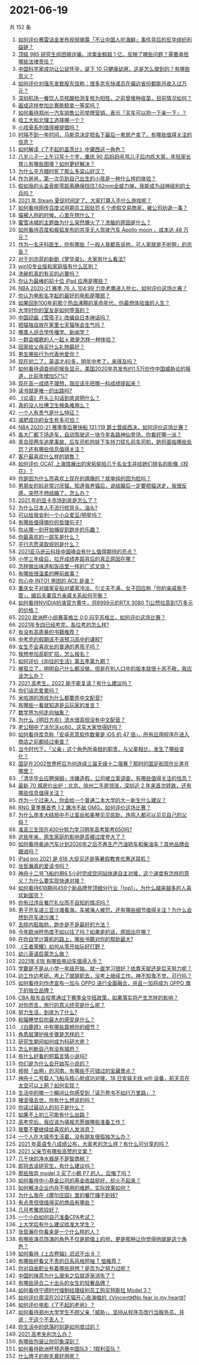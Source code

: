 # 2021-06-19

共 152 条

<!-- BEGIN -->
<!-- 最后更新时间 Sat Jun 19 2021 20:02:42 GMT+0800 (China Standard Time) -->

1. [如何评价赛雷话金发布视频揭露「不让中国人吃海鲜」事件背后的反华组织利益链？](https://www.zhihu.com/question/465827983)
2. [顶级 985 研究生组团搞诈骗，涉案金额超 1
   亿，反映了哪些问题？需要承担哪些法律责任？](https://www.zhihu.com/question/465557339)
3. [中国科学家成功让公鼠怀孕，诞下 10
   只健康幼崽，这是怎么做到的？有哪些意义？](https://www.zhihu.com/question/465862552)
4. [如何评价刘强东发致股东信称：很多京东快递员在偏远省份都能月收入过万元？](https://www.zhihu.com/question/465738678)
5. [深圳机场一餐饮人员核酸检测复核为阳性，之前曾接种疫苗，目前情况如何？](https://www.zhihu.com/question/465742318)
6. [画成这样参加比赛能稳拿一等奖吗？](https://www.zhihu.com/question/460339045)
7. [如何看待郑州一汽车销售公司举牌营销，表示「买车可以抱一下亲一下」？](https://www.zhihu.com/question/465898157)
8. [哈工大和北理工选择哪一个？](https://www.zhihu.com/question/329076452)
9. [小戏骨系列值得被提倡吗？](https://www.zhihu.com/question/354286546)
10. [时隔不到一年时间，马斯克决定把名下最后一套房产卖了，有哪些值得关注的信息？](https://www.zhihu.com/question/465124442)
11. [如何解读《了不起的盖茨比》中黛西这一角色？](https://www.zhihu.com/question/464349748)
12. [八岁儿子一上午只写十个字，重庆 90
    后妈妈吼骂儿子后内疚大哭，年轻家长育儿有哪些困境？如何更好解决？](https://www.zhihu.com/question/465723069)
13. [为什么平方腊时死了那么多梁山好汉？](https://www.zhihu.com/question/459476694)
14. [作为爸爸，第一次见到自己出生的小孩是一种什么样的体验？](https://www.zhihu.com/question/352453251)
15. [假如我的头盖骨能零距离确保挡住7.62mm全威力弹，我能成为战神级别的士兵吗？](https://www.zhihu.com/question/444459120)
16. [2021 年 Steam 夏促时间定了，大家打算入手什么游戏呢？](https://www.zhihu.com/question/456973633)
17. [如何看待网传百度试用期员工因处罚 6
    个虚假交易商家，被公司劝退一事？](https://www.zhihu.com/question/465745130)
18. [猫被人抱的时候，心里在想什么？](https://www.zhihu.com/question/463390158)
19. [蜜雪冰城的主题曲为什么突然爆火了？洗脑的原因是什么？](https://www.zhihu.com/question/464996660)
20. [如何看待百度和极狐发布的共享无人驾驶汽车 Apollo moon ，成本达 48
    万元？](https://www.zhihu.com/question/465491193)
21. [作为一名牙科医生，你有哪些「一般人我都告诉他，可人家就是不听啊」的忠告？](https://www.zhihu.com/question/56477060)
22. [对于刘亦菲的新剧《梦华录》，大家有什么看法?](https://www.zhihu.com/question/463716425)
23. [win10专业版和家庭版有什么区别？](https://www.zhihu.com/question/51633999)
24. [洗碗机真的有买的必要吗？](https://www.zhihu.com/question/460686191)
25. [你认为最棒的前十位 iPad 应用是哪些？](https://www.zhihu.com/question/34453138)
26. [NBA 2020-21 赛季 76 人 104:99
    力克老鹰进入抢七，如何评价这场比赛？](https://www.zhihu.com/question/465879543)
27. [你认为电影名字起的最好的电影是哪部？](https://www.zhihu.com/question/464066501)
28. [如果回到100年前那个热血沸腾的革命年代，你最想体验谁的人生？](https://www.zhihu.com/question/460118166)
29. [大学时你的室友是如何堕落的？](https://www.zhihu.com/question/351402740)
30. [中国动画《雪孩子》改编自日本神话吗？](https://www.zhihu.com/question/465234646)
31. [把猫独自放在家里七天猫咪会生气吗？](https://www.zhihu.com/question/297157565)
32. [哪类人适合学传播学、新闻学？](https://www.zhihu.com/question/358819557)
33. [一群会唱歌的人一起 k 歌是怎样一种体验？](https://www.zhihu.com/question/34563032)
34. [回家给父母买什么礼物最好？](https://www.zhihu.com/question/19553791)
35. [男生哪些行为代表他爱你？](https://www.zhihu.com/question/460665781)
36. [现在初二了，英语才40多，明年中考了，来得及吗？](https://www.zhihu.com/question/463442997)
37. [如何看待调查组织报告显示，美国2020年共发布约1.5万炒作中国威胁论的报道，比前年增加57%?](https://www.zhihu.com/question/465877952)
38. [现在高一成绩不理想，我应该先把哪一科成绩提起来？](https://www.zhihu.com/question/460555751)
39. [读书就是唯一的出路吗?](https://www.zhihu.com/question/461143396)
40. [《论语》开头三句话到底说明什么？](https://www.zhihu.com/question/458542584)
41. [真的没人吐槽卫生棉条难用么？](https://www.zhihu.com/question/300142490)
42. [一个人有贵气是什么特征？](https://www.zhihu.com/question/61071183)
43. [减肥成功的女生有多可怕？](https://www.zhihu.com/question/286406704)
44. [NBA 2020-21 赛季季后赛快船 131:119
    爵士晋级西决，如何评价这场比赛？](https://www.zhihu.com/question/465889198)
45. [各大厂都下场造车，自动驾驶这一块今年各路神仙登场，你看好哪一派？](https://www.zhihu.com/question/449638288)
46. [青岛现两车追尾事故，后车司机抱娃下车持刀猛扎前车司机，她将面临哪些处罚？还有哪些信息值得关注？](https://www.zhihu.com/question/465539331)
47. [客户最喜欢什么样的销售？](https://www.zhihu.com/question/379701960)
48. [如何评价 OCAT
    上海馆展出的宋拓偷拍几千名女生并给她们排名的影像《校花》？](https://www.zhihu.com/question/464804506)
49. [你是因为什么而喜欢上现在的偶像的？就单纯的因为脸吗？](https://www.zhihu.com/question/457095758)
50. [男朋友的妈非常讨厌猫，知道我养猫后，说结婚后一定要把猫送走，我很反感，突然不想结婚了，怎么办？](https://www.zhihu.com/question/458232041)
51. [2021 年的显卡市场到底是怎么了？](https://www.zhihu.com/question/465783055)
52. [为什么日本人不流行梳背头、油头?](https://www.zhihu.com/question/335817516)
53. [可以给我安利一个小众爱豆/明星吗？](https://www.zhihu.com/question/465614095)
54. [有哪些值得摘抄的哲理句子?](https://www.zhihu.com/question/431469321)
55. [你从哪一刻开始捕捉到跑步的乐趣？](https://www.zhihu.com/question/465706482)
56. [你最喜欢的一部车是什么？](https://www.zhihu.com/question/433083128)
57. [平行志愿录取规则是什么？](https://www.zhihu.com/question/329519343)
58. [2021亚马逊云科技中国峰会有什么值得期待的亮点？](https://www.zhihu.com/question/465722407)
59. [小学三年级后，拉开成绩差距背后的真正原因在哪？](https://www.zhihu.com/question/459347986)
60. [怎样做出味道和饭店里一样的广式叉烧？](https://www.zhihu.com/question/39424451)
61. [有哪些很温柔的睡前故事？](https://www.zhihu.com/question/412080562)
62. [你心中 INTO1 男团的 ACE 是谁？](https://www.zhihu.com/question/457313739)
63. [重庆女子对娘家妥贴对婆家冷淡，引丈夫不满，女子回应称「你的亲戚我不管」，婚后夫妻双方亲戚关系如何平衡？](https://www.zhihu.com/question/465303509)
64. [如何看待NVIDIA扮演官方黄牛，将8999元的RTX 3080
    Ti公然拉高到1万多元的价格？](https://www.zhihu.com/question/465351692)
65. [2020 欧洲杯小组赛英格兰 0:0
    闷平苏格兰，如何评价这场比赛？](https://www.zhihu.com/question/465869044)
66. [2021年专四已经考完，各位考的怎么样?](https://www.zhihu.com/question/465911645)
67. [有没有高质量的书籍推荐？](https://www.zhihu.com/question/458685685)
68. [中考完的假期该不该预习高中的课程?](https://www.zhihu.com/question/465192310)
69. [女生不会喜欢长的普通的男孩子吗？](https://www.zhihu.com/question/463537285)
70. [我想参加高职扩招，怎么报名？](https://www.zhihu.com/question/458784955)
71. [如何评价《向往的生活》第五季第九期？](https://www.zhihu.com/question/465821181)
72. [被孤立了，明明自己什么都没做，但是在别人口中的版本就很十恶不赦，我应该怎么办？](https://www.zhihu.com/question/462683611)
73. [2021 高考生，2022 能不能复读？有什么建议吗？](https://www.zhihu.com/question/406923647)
74. [你们谈恋爱累吗？](https://www.zhihu.com/question/399471584)
75. [米哈游的游戏为什么都要弄中文配音?](https://www.zhihu.com/question/464834809)
76. [有哪些一看就知道是云玩家的发言？](https://www.zhihu.com/question/458895664)
77. [数学界为何走向抽象？](https://www.zhihu.com/question/389083941)
78. [为什么《明日方舟》流水很高但没有中文配音？](https://www.zhihu.com/question/456723907)
79. [老公相中了沃尔沃xc60，这车大家觉得好吗？](https://www.zhihu.com/question/423496101)
80. [如何看待库克称「安卓恶意软件数量是 iOS 的 47
    倍」，所有应用程序在进入商店之前都经过审查？](https://www.zhihu.com/question/465597634)
81. [当今时代下，「父亲」这个角色所承担的职责，与父辈相比，发生了哪些变化？](https://www.zhihu.com/question/464399707)
82. [国足在2002世界杯后为何连续三届无缘十二强赛？那时的国足和现在比差在哪里？](https://www.zhihu.com/question/465257051)
83. [「清华毕业应聘保姆」涉嫌造假，公司被立案调查，有哪些值得关注的信息？](https://www.zhihu.com/question/465302863)
84. [最新 70 城房价出炉：北京、徐州二手房领涨，深圳近 2
    年来首次转跌，还有哪些信息值得关注？](https://www.zhihu.com/question/465523037)
85. [作为一个过来人，你会给一个普通二本大学的大一新生什么建议？](https://www.zhihu.com/question/344637747)
86. [RNG 夏季赛首秀 1:2 爆冷不敌 OMG，如何评价这场比赛？](https://www.zhihu.com/question/465769063)
87. [为什么岸本大结局中不让富岳和美琴见见佐助，连鸣人都可以见见自己的父母？](https://www.zhihu.com/question/463875382)
88. [准高三生现在400分努力学习明年高考能考650吗?](https://www.zhihu.com/question/464324966)
89. [这些年来，原生家庭的影响是否被过度夸大了？](https://www.zhihu.com/question/465550203)
90. [如何看待奥迪汽车计划2026年之后不再生产汽油轿车和柴油车？其他品牌会跟进吗？](https://www.zhihu.com/question/465729299)
91. [iPad pro 2021 是 618
    大促买还是等暑假教育优惠送耳机？](https://www.zhihu.com/question/455896469)
92. [张哲瀚真的爱读书吗？](https://www.zhihu.com/question/464735151)
93. [神舟十二号飞船约用6.5小时完成空间站快速自主对接，这个速度有怎样的意义？为什么要实现快速对接？](https://www.zhihu.com/question/465622134)
94. [如何看待618期间459个新品牌登顶细分行业「top1」，为什么越来越多的人喜欢新国货？](https://www.zhihu.com/question/465576651)
95. [你有过违反餐厅礼仪而不自知的情况吗？](https://www.zhihu.com/question/465084914)
96. [男子开车进三亚沙滩看海，车被淹人被罚，还有哪些细节值得关注？为什么会想到开车进沙滩？](https://www.zhihu.com/question/465091122)
97. [去除内脏脂肪，跑步是不是最好的方法？](https://www.zhihu.com/question/427095682)
98. [今年欧洲杯热度不如以往了吗？如果是的话，原因出在哪？](https://www.zhihu.com/question/464561713)
99. [在你自学计算机的路上，哪些书籍对你的帮助最大?](https://www.zhihu.com/question/421913237)
100. [《王者荣耀》如何从零开始玩好打野？](https://www.zhihu.com/question/311865436)
101. [幼儿英语启蒙怎么做？](https://www.zhihu.com/question/284647318)
102. [2021年 618 有哪些电动车值得入手？](https://www.zhihu.com/question/459895976)
103. [学霸是不是从小学一年级开始，就一直学习很好？依靠天赋还是后天努力呢？](https://www.zhihu.com/question/463736962)
104. [边工作边考研，考上了就辞职去，没考上继续工作，神不知鬼不觉，可行吗？](https://www.zhihu.com/question/324039053)
105. [如何看待刘作虎宣布一加与 OPPO 进行全面融合，并且一加将成为 OPPO
     旗下的独立品牌？](https://www.zhihu.com/question/465399919)
106. [CBA
     股东会投票通过下赛季全华班政策，如果落实将产生怎样的影响？](https://www.zhihu.com/question/465741384)
107. [对你而言，旅行的意义终究是什么呢？](https://www.zhihu.com/question/463033557)
108. [努力生活，到底为了什么?](https://www.zhihu.com/question/463790191)
109. [和猫睡觉后你最大的感受是什么？](https://www.zhihu.com/question/450683482)
110. [《白鹿原》中有哪些震撼你的细节？](https://www.zhihu.com/question/414015136)
111. [角质层薄护肤步骤是怎样的？](https://www.zhihu.com/question/463821732)
112. [研究生期间如何成为科研大佬？](https://www.zhihu.com/question/458196603)
113. [怎么判断自己有没有城府？](https://www.zhihu.com/question/275606514)
114. [有什么好看的短篇言情小说吗?](https://www.zhihu.com/question/330388045)
115. [你们是为什么会开始写小说的？](https://www.zhihu.com/question/461225225)
116. [频频「出圈」的河南，有哪些不可错过的宝藏景点？](https://www.zhihu.com/question/465291795)
117. [神舟十二号载人飞船与核心舱成功对接，18 日安装无线 wifi
     设备，航天员在太空可以上网？如何实现？](https://www.zhihu.com/question/465721875)
118. [生活中的哪一个瞬间让你感受到「读万卷书不如行万里路」？](https://www.zhihu.com/question/465112962)
119. [猪坚强去世，你有什么想说的吗？](https://www.zhihu.com/question/465475186)
120. [你读过最动人的句子是什么？](https://www.zhihu.com/question/457277397)
121. [如果不上初三可能有什么出路？](https://www.zhihu.com/question/464755406)
122. [高考完后，我应该为填报志愿做哪些准备工作？](https://www.zhihu.com/question/463900577)
123. [我要不要继续给喜欢的人发消息？](https://www.zhihu.com/question/378353180)
124. [一个人在大城市生活着，没有朋友很孤独怎么办？](https://www.zhihu.com/question/33276612)
125. [2021
     年英语专八成绩公布，大家考的怎么样？有什么可分享的吗？](https://www.zhihu.com/question/465569085)
126. [2021 父亲节有哪些高赞的文案？](https://www.zhihu.com/question/465116511)
127. [几千块的净水器是不是智商税？](https://www.zhihu.com/question/312697336)
128. [即将去读研究生，有什么建议吗？](https://www.zhihu.com/question/455377407)
129. [那些放弃 model 3 买了小鹏 P7 的人，后悔了吗？](https://www.zhihu.com/question/465497314)
130. [如何看待中小基金公司的基金收益挺好，却火不起来？](https://www.zhihu.com/question/465568314)
131. [如何解决企业内存不够用的难题，实际效果如何？](https://www.zhihu.com/question/465589982)
132. [为什么我在《摩尔庄园》里的餐厅赚不到钱?](https://www.zhihu.com/question/464607513)
133. [有点贵但很值得买的商品有哪些？](https://www.zhihu.com/question/23136740)
134. [几月考雅思较好？](https://www.zhihu.com/question/343303053)
135. [一个小白如何自己准备CPA考试？](https://www.zhihu.com/question/312410367)
136. [上大学后有什么建议给准大学生？](https://www.zhihu.com/question/49396543)
137. [张哲瀚在你看来是一个什么样的人？](https://www.zhihu.com/question/452636694)
138. [有哪些演员饰演的角色不仅是颜值上的帅，更是那种让你觉得他就是这个角色？](https://www.zhihu.com/question/464498742)
139. [如何看待《上古卷轴》迟迟不出 6 ？](https://www.zhihu.com/question/428760134)
140. [有哪些好看又不贵的日系风格短袖 T 恤推荐？](https://www.zhihu.com/question/267880033)
141. [你对自由职业有着哪些遐想？是否为之努力过呢？](https://www.zhihu.com/question/465140417)
142. [中国的抹茶为什么唐宋之后就逐渐消失了？](https://www.zhihu.com/question/22132630)
143. [有哪些适合二十出头的女生的轻奢品牌？](https://www.zhihu.com/question/50108354)
144. [如何看待宁德时代强制经理级别员工购买特斯拉 Model 3？](https://www.zhihu.com/question/465498143)
145. [如何评价周深在2021天猫开心夜演唱的《Vincent》《No fear in my
     heart》?](https://www.zhihu.com/question/465520401)
146. [如何评价电影《了不起的老爸》？](https://www.zhihu.com/question/452034545)
147. [如何看待郑州大学学生不顾父亲「威胁」，坚持从程序员改行当服务员，并说：干这个不丢人？](https://www.zhihu.com/question/465534726)
148. [你生活中的低落时刻是如何度过的？](https://www.zhihu.com/question/463532570)
149. [2021 高考失利怎么办？](https://www.zhihu.com/question/463989277)
150. [有哪些包装让你印象深刻？](https://www.zhihu.com/question/465430655)
151. [如何看待欧洲杯预选赛中国队3：1叙利亚队？](https://www.zhihu.com/question/465257936)
152. [什么牌子的脱毛膏好用呢？](https://www.zhihu.com/question/20299398)

<!-- END -->
